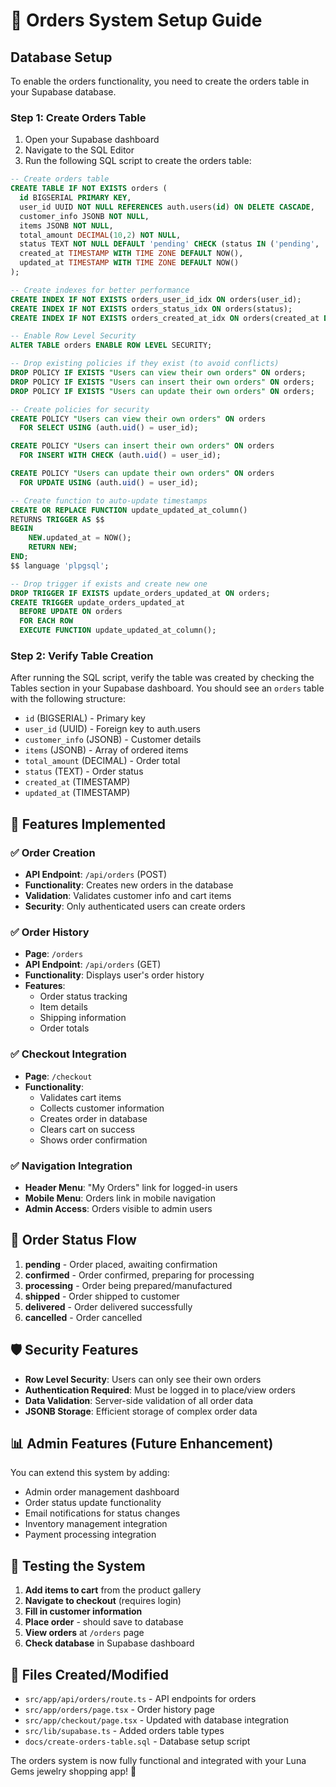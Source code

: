 # 🛒 Orders System Setup Guide

## Database Setup

To enable the orders functionality, you need to create the orders table in your Supabase database.

### Step 1: Create Orders Table

1. Open your Supabase dashboard
2. Navigate to the SQL Editor
3. Run the following SQL script to create the orders table:

```sql
-- Create orders table
CREATE TABLE IF NOT EXISTS orders (
  id BIGSERIAL PRIMARY KEY,
  user_id UUID NOT NULL REFERENCES auth.users(id) ON DELETE CASCADE,
  customer_info JSONB NOT NULL,
  items JSONB NOT NULL,
  total_amount DECIMAL(10,2) NOT NULL,
  status TEXT NOT NULL DEFAULT 'pending' CHECK (status IN ('pending', 'confirmed', 'processing', 'shipped', 'delivered', 'cancelled')),
  created_at TIMESTAMP WITH TIME ZONE DEFAULT NOW(),
  updated_at TIMESTAMP WITH TIME ZONE DEFAULT NOW()
);

-- Create indexes for better performance
CREATE INDEX IF NOT EXISTS orders_user_id_idx ON orders(user_id);
CREATE INDEX IF NOT EXISTS orders_status_idx ON orders(status);
CREATE INDEX IF NOT EXISTS orders_created_at_idx ON orders(created_at DESC);

-- Enable Row Level Security
ALTER TABLE orders ENABLE ROW LEVEL SECURITY;

-- Drop existing policies if they exist (to avoid conflicts)
DROP POLICY IF EXISTS "Users can view their own orders" ON orders;
DROP POLICY IF EXISTS "Users can insert their own orders" ON orders;
DROP POLICY IF EXISTS "Users can update their own orders" ON orders;

-- Create policies for security
CREATE POLICY "Users can view their own orders" ON orders
  FOR SELECT USING (auth.uid() = user_id);

CREATE POLICY "Users can insert their own orders" ON orders
  FOR INSERT WITH CHECK (auth.uid() = user_id);

CREATE POLICY "Users can update their own orders" ON orders
  FOR UPDATE USING (auth.uid() = user_id);

-- Create function to auto-update timestamps
CREATE OR REPLACE FUNCTION update_updated_at_column()
RETURNS TRIGGER AS $$
BEGIN
    NEW.updated_at = NOW();
    RETURN NEW;
END;
$$ language 'plpgsql';

-- Drop trigger if exists and create new one
DROP TRIGGER IF EXISTS update_orders_updated_at ON orders;
CREATE TRIGGER update_orders_updated_at 
  BEFORE UPDATE ON orders 
  FOR EACH ROW 
  EXECUTE FUNCTION update_updated_at_column();
```

### Step 2: Verify Table Creation

After running the SQL script, verify the table was created by checking the Tables section in your Supabase dashboard. You should see an `orders` table with the following structure:

- `id` (BIGSERIAL) - Primary key
- `user_id` (UUID) - Foreign key to auth.users
- `customer_info` (JSONB) - Customer details
- `items` (JSONB) - Array of ordered items
- `total_amount` (DECIMAL) - Order total
- `status` (TEXT) - Order status
- `created_at` (TIMESTAMP)
- `updated_at` (TIMESTAMP)

## 🚀 Features Implemented

### ✅ Order Creation
- **API Endpoint**: `/api/orders` (POST)
- **Functionality**: Creates new orders in the database
- **Validation**: Validates customer info and cart items
- **Security**: Only authenticated users can create orders

### ✅ Order History
- **Page**: `/orders`
- **API Endpoint**: `/api/orders` (GET)
- **Functionality**: Displays user's order history
- **Features**: 
  - Order status tracking
  - Item details
  - Shipping information
  - Order totals

### ✅ Checkout Integration
- **Page**: `/checkout`
- **Functionality**: 
  - Validates cart items
  - Collects customer information
  - Creates order in database
  - Clears cart on success
  - Shows order confirmation

### ✅ Navigation Integration
- **Header Menu**: "My Orders" link for logged-in users
- **Mobile Menu**: Orders link in mobile navigation
- **Admin Access**: Orders visible to admin users

## 🔧 Order Status Flow

1. **pending** - Order placed, awaiting confirmation
2. **confirmed** - Order confirmed, preparing for processing
3. **processing** - Order being prepared/manufactured
4. **shipped** - Order shipped to customer
5. **delivered** - Order delivered successfully
6. **cancelled** - Order cancelled

## 🛡️ Security Features

- **Row Level Security**: Users can only see their own orders
- **Authentication Required**: Must be logged in to place/view orders
- **Data Validation**: Server-side validation of all order data
- **JSONB Storage**: Efficient storage of complex order data

## 📊 Admin Features (Future Enhancement)

You can extend this system by adding:

- Admin order management dashboard
- Order status update functionality
- Email notifications for status changes
- Inventory management integration
- Payment processing integration

## 🧪 Testing the System

1. **Add items to cart** from the product gallery
2. **Navigate to checkout** (requires login)
3. **Fill in customer information**
4. **Place order** - should save to database
5. **View orders** at `/orders` page
6. **Check database** in Supabase dashboard

## 📁 Files Created/Modified

- `src/app/api/orders/route.ts` - API endpoints for orders
- `src/app/orders/page.tsx` - Order history page
- `src/app/checkout/page.tsx` - Updated with database integration
- `src/lib/supabase.ts` - Added orders table types
- `docs/create-orders-table.sql` - Database setup script

The orders system is now fully functional and integrated with your Luna Gems jewelry shopping app! 🎉
